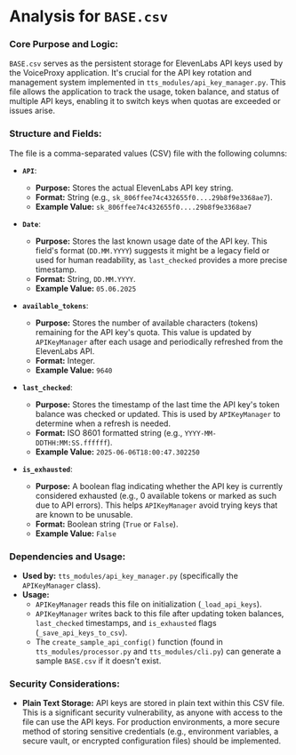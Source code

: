 # Analysis for `BASE.csv`

### **Core Purpose and Logic:**
`BASE.csv` serves as the persistent storage for ElevenLabs API keys used by the VoiceProxy application. It's crucial for the API key rotation and management system implemented in `tts_modules/api_key_manager.py`. This file allows the application to track the usage, token balance, and status of multiple API keys, enabling it to switch keys when quotas are exceeded or issues arise.

### **Structure and Fields:**
The file is a comma-separated values (CSV) file with the following columns:

-   **`API`**:
    -   **Purpose:** Stores the actual ElevenLabs API key string.
    -   **Format:** String (e.g., `sk_806ffee74c432655f0....29b8f9e3368ae7`).
    -   **Example Value:** `sk_806ffee74c432655f0....29b8f9e3368ae7`

-   **`Date`**:
    -   **Purpose:** Stores the last known usage date of the API key. This field's format (`DD.MM.YYYY`) suggests it might be a legacy field or used for human readability, as `last_checked` provides a more precise timestamp.
    -   **Format:** String, `DD.MM.YYYY`.
    -   **Example Value:** `05.06.2025`

-   **`available_tokens`**:
    -   **Purpose:** Stores the number of available characters (tokens) remaining for the API key's quota. This value is updated by `APIKeyManager` after each usage and periodically refreshed from the ElevenLabs API.
    -   **Format:** Integer.
    -   **Example Value:** `9640`

-   **`last_checked`**:
    -   **Purpose:** Stores the timestamp of the last time the API key's token balance was checked or updated. This is used by `APIKeyManager` to determine when a refresh is needed.
    -   **Format:** ISO 8601 formatted string (e.g., `YYYY-MM-DDTHH:MM:SS.ffffff`).
    -   **Example Value:** `2025-06-06T18:00:47.302250`

-   **`is_exhausted`**:
    -   **Purpose:** A boolean flag indicating whether the API key is currently considered exhausted (e.g., 0 available tokens or marked as such due to API errors). This helps `APIKeyManager` avoid trying keys that are known to be unusable.
    -   **Format:** Boolean string (`True` or `False`).
    -   **Example Value:** `False`

### **Dependencies and Usage:**
-   **Used by:** `tts_modules/api_key_manager.py` (specifically the `APIKeyManager` class).
-   **Usage:**
    -   `APIKeyManager` reads this file on initialization (`_load_api_keys`).
    -   `APIKeyManager` writes back to this file after updating token balances, `last_checked` timestamps, and `is_exhausted` flags (`_save_api_keys_to_csv`).
    -   The `create_sample_api_config()` function (found in `tts_modules/processor.py` and `tts_modules/cli.py`) can generate a sample `BASE.csv` if it doesn't exist.

### **Security Considerations:**
-   **Plain Text Storage:** API keys are stored in plain text within this CSV file. This is a significant security vulnerability, as anyone with access to the file can use the API keys. For production environments, a more secure method of storing sensitive credentials (e.g., environment variables, a secure vault, or encrypted configuration files) should be implemented.
